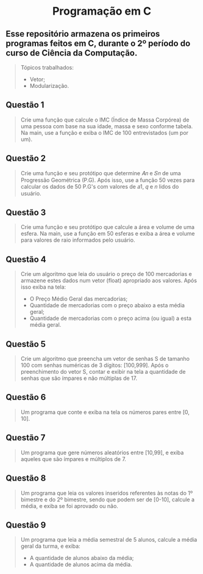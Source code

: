 <div align="center">
  
# Programação em C

</div>

## Esse repositório armazena os primeiros programas feitos em C, durante o 2º período do curso de Ciência da Computação.
> Tópicos trabalhados: 
> * Vetor; 
> * Modularização.

## Questão 1
> Crie uma função que calcule o IMC (Índice de Massa Corpórea) de uma pessoa com base na sua idade, massa e sexo conforme tabela. Na main, use a função e exiba o IMC de 100 entrevistados (um por um).

## Questão 2
> Crie uma função e seu protótipo que determine 𝐴𝑛 e 𝑆𝑛 de uma Progressão Geométrica (P.G). Após isso, use a função 50 vezes para calcular os dados de 50 P.G's com valores de 𝑎1, 𝑞 e 𝑛 lidos do usuário.

## Questão 3
> Crie uma função e seu protótipo que calcule a área e volume de uma esfera. Na main, use a função em 50 esferas e exiba a área e volume para valores de raio informados pelo usuário.

## Questão 4
> Crie um algoritmo que leia do usuário o preço de 100 mercadorias e armazene estes dados num vetor (float) apropriado aos valores. Após isso exiba na tela:
> * O Preço Médio Geral das mercadorias;
> * Quantidade de mercadorias com o preço abaixo a esta média geral;
> * Quantidade de mercadorias com o preço acima (ou igual) a esta média geral.

## Questão 5
> Crie um algoritmo que preencha um vetor de senhas S de tamanho 100 com senhas numéricas de 3 dígitos: [100,999]. Após o preenchimento do vetor S, contar e exibir na tela a quantidade de senhas que são ímpares e não múltiplas de 17.

## Questão 6
> Um programa que conte e exiba na tela os números pares entre [0, 10].

## Questão 7
> Um programa que gere números aleatórios entre [10,99], e exiba aqueles que são ímpares e múltiplos de 7.

## Questão 8
> Um programa que leia os valores inseridos referentes às notas do 1º bimestre e do 2º bimestre, sendo que podem ser de [0-10], calcule a média, e exiba se foi aprovado ou não.

## Questão 9
> Um programa que leia a média semestral de 5 alunos, calcule a média geral da turma, e exiba:
> * A quantidade de alunos abaixo da média;
> * A quantidade de alunos acima da média.
